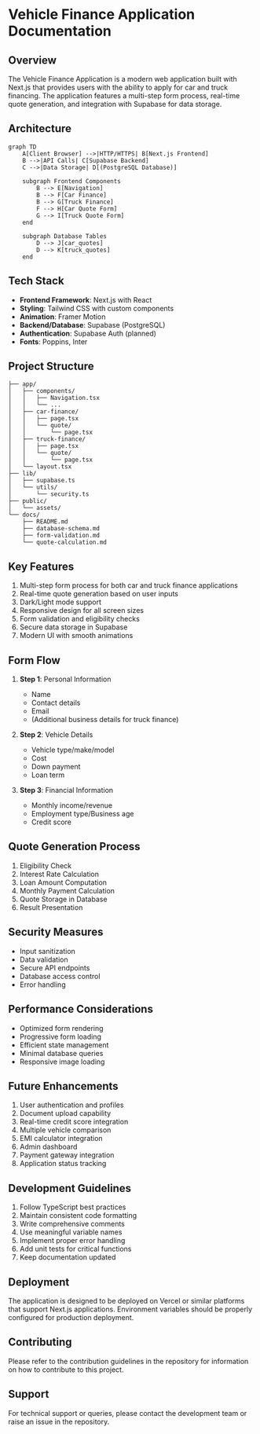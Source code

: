 # Vehicle Finance Application Documentation

## Overview
The Vehicle Finance Application is a modern web application built with Next.js that provides users with the ability to apply for car and truck financing. The application features a multi-step form process, real-time quote generation, and integration with Supabase for data storage.

## Architecture

```mermaid
graph TD
    A[Client Browser] -->|HTTP/HTTPS| B[Next.js Frontend]
    B -->|API Calls| C[Supabase Backend]
    C -->|Data Storage| D[(PostgreSQL Database)]
    
    subgraph Frontend Components
        B --> E[Navigation]
        B --> F[Car Finance]
        B --> G[Truck Finance]
        F --> H[Car Quote Form]
        G --> I[Truck Quote Form]
    end

    subgraph Database Tables
        D --> J[car_quotes]
        D --> K[truck_quotes]
    end
```

## Tech Stack
- **Frontend Framework**: Next.js with React
- **Styling**: Tailwind CSS with custom components
- **Animation**: Framer Motion
- **Backend/Database**: Supabase (PostgreSQL)
- **Authentication**: Supabase Auth (planned)
- **Fonts**: Poppins, Inter

## Project Structure
```
├── app/
│   ├── components/
│   │   ├── Navigation.tsx
│   │   └── ...
│   ├── car-finance/
│   │   ├── page.tsx
│   │   └── quote/
│   │       └── page.tsx
│   ├── truck-finance/
│   │   ├── page.tsx
│   │   └── quote/
│   │       └── page.tsx
│   └── layout.tsx
├── lib/
│   ├── supabase.ts
│   └── utils/
│       └── security.ts
├── public/
│   └── assets/
└── docs/
    ├── README.md
    ├── database-schema.md
    ├── form-validation.md
    └── quote-calculation.md
```

## Key Features
1. Multi-step form process for both car and truck finance applications
2. Real-time quote generation based on user inputs
3. Dark/Light mode support
4. Responsive design for all screen sizes
5. Form validation and eligibility checks
6. Secure data storage in Supabase
7. Modern UI with smooth animations

## Form Flow
1. **Step 1**: Personal Information
   - Name
   - Contact details
   - Email
   - (Additional business details for truck finance)

2. **Step 2**: Vehicle Details
   - Vehicle type/make/model
   - Cost
   - Down payment
   - Loan term

3. **Step 3**: Financial Information
   - Monthly income/revenue
   - Employment type/Business age
   - Credit score

## Quote Generation Process
1. Eligibility Check
2. Interest Rate Calculation
3. Loan Amount Computation
4. Monthly Payment Calculation
5. Quote Storage in Database
6. Result Presentation

## Security Measures
- Input sanitization
- Data validation
- Secure API endpoints
- Database access control
- Error handling

## Performance Considerations
- Optimized form rendering
- Progressive form loading
- Efficient state management
- Minimal database queries
- Responsive image loading

## Future Enhancements
1. User authentication and profiles
2. Document upload capability
3. Real-time credit score integration
4. Multiple vehicle comparison
5. EMI calculator integration
6. Admin dashboard
7. Payment gateway integration
8. Application status tracking

## Development Guidelines
1. Follow TypeScript best practices
2. Maintain consistent code formatting
3. Write comprehensive comments
4. Use meaningful variable names
5. Implement proper error handling
6. Add unit tests for critical functions
7. Keep documentation updated

## Deployment
The application is designed to be deployed on Vercel or similar platforms that support Next.js applications. Environment variables should be properly configured for production deployment.

## Contributing
Please refer to the contribution guidelines in the repository for information on how to contribute to this project.

## Support
For technical support or queries, please contact the development team or raise an issue in the repository. 